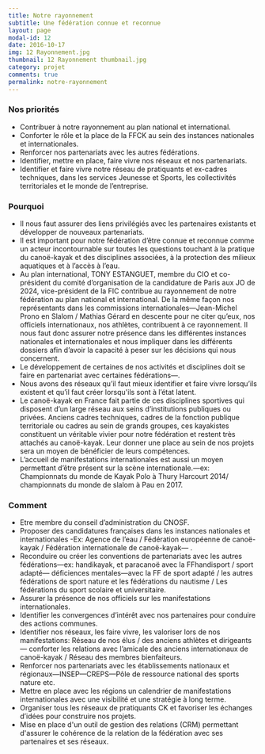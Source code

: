 ```yaml
---
title: Notre rayonnement
subtitle: Une fédération connue et reconnue
layout: page
modal-id: 12
date: 2016-10-17
img: 12 Rayonnement.jpg
thumbnail: 12 Rayonnement thumbnail.jpg
category: projet
comments: true
permalink: notre-rayonnement
---
```


### Nos priorités

  - Contribuer à notre rayonnement au plan national et international.
  - Conforter le rôle et la place de la FFCK au sein des instances nationales et internationales.
  - Renforcer nos partenariats avec les autres fédérations.
  - Identifier, mettre en place, faire vivre nos réseaux et nos partenariats.
  - Identifier et faire vivre notre réseau de pratiquants et ex-cadres techniques, dans les services Jeunesse et Sports, les collectivités territoriales et le monde de l’entreprise.

### Pourquoi

  - Il nous faut assurer des liens privilégiés avec les partenaires existants et développer de nouveaux partenariats.
  - Il est important pour notre fédération d’être connue et reconnue comme un acteur incontournable sur toutes les questions touchant à la pratique du canoë-kayak et des disciplines associées, à la protection des milieux aquatiques et à l’accès à l’eau.
  - Au plan international, TONY ESTANGUET, membre du CIO et co-président du comité d’organisation de la candidature de Paris aux JO de 2024, vice-président de la FIC contribue au rayonnement de notre fédération au plan national et international. De la même façon nos représentants dans les commissions internationales—Jean-Michel Prono en Slalom / Mathias Gérard en descente pour ne citer qu’eux, nos officiels internationaux, nos athlètes, contribuent à ce rayonnement. Il nous faut donc assurer notre présence dans les différentes instances nationales et internationales et nous impliquer dans les différents dossiers afin d’avoir la capacité à peser sur les décisions qui nous concernent.
  - Le développement de certaines de nos activités et disciplines doit se faire en partenariat avec certaines fédérations—.
  - Nous avons des réseaux qu’il faut mieux identifier et faire vivre lorsqu’ils existent et qu’il faut créer lorsqu'ils sont à l’état latent.
  - Le canoë-kayak en France fait partie de ces disciplines sportives qui disposent d’un large réseau aux seins d’institutions publiques ou privées. Anciens cadres techniques, cadres de la fonction publique territoriale ou cadres au sein de grands groupes, ces kayakistes constituent un véritable vivier pour notre fédération et restent très attachés au canoë-kayak. Leur donner une place au sein de nos projets sera un moyen de bénéficier de leurs compétences.
  - L’accueil de manifestations internationales est aussi un moyen permettant d’être présent sur la scène internationale.—ex: Championnats du monde de Kayak Polo à Thury Harcourt 2014/ championnats du monde de slalom à Pau en 2017.

### Comment

  - Etre membre du conseil d’administration du CNOSF.
  - Proposer des candidatures françaises dans les instances nationales et internationales -Ex: Agence de l’eau / Fédération européenne de canoë-kayak / Fédération internationale de canoë-kayak— .
  - Reconduire ou créer les conventions de partenariats avec les autres fédérations—ex: handikayak, et paracanoë avec la FFhandisport / sport adapté— déficiences mentales—avec la FF de sport adapté / les autres fédérations de sport nature et les fédérations du nautisme / Les fédérations du sport scolaire et universitaire.
  - Assurer la présence de nos officiels sur les manifestations internationales.
  - Identifier les convergences d’intérêt avec nos partenaires pour conduire des actions communes.
  - Identifier nos réseaux, les faire vivre, les valoriser lors de nos manifestations: Réseau de nos élus / des anciens athlètes et dirigeants— conforter les relations avec l’amicale des anciens internationaux de canoë-kayak / Réseau des membres bienfaiteurs.
  - Renforcer nos partenariats avec les établissements nationaux et régionaux—INSEP—CREPS—Pôle de ressource national des sports nature etc.
  - Mettre en place avec les régions un calendrier de manifestations internationales avec une visibilité et une stratégie à long terme.
  - Organiser tous les réseaux de pratiquants CK et favoriser les échanges d’idées pour construire nos projets.
  - Mise en place d'un outil de gestion des relations (CRM) permettant d'assurer le cohérence de la relation de la fédération avec ses partenaires et ses réseaux.
